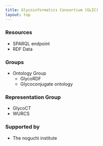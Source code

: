 ```yaml
---
title: Glycoinformatics Consortium (GLIC)
layout: top
---
```


### Resources
* SPARQL endpoint
* RDF Data


### Groups
* Ontology Group
  * GlycoRDF
  * Glycoconjugate ontology


### Representation Group
  * GlycoCT
  * WURCS


### Supported by
* The noguchi institute
